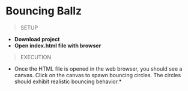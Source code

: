 # Bouncing Ballz

> SETUP
* **Download project**
* **Open index.html file with browser**
> EXECUTION

* Once the HTML file is opened in the web browser, you should see a canvas. Click on the canvas to spawn bouncing circles. The circles should exhibit realistic bouncing behavior.*
